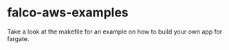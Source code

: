# falco-aws-examples

Take a look at the makefile for an example on how to build your own app for fargate.
